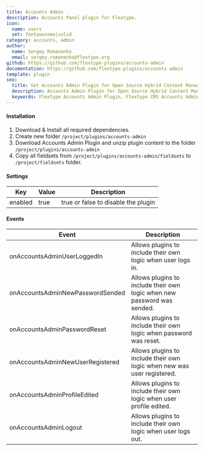 ```yaml
---
title: Accounts Admin
description: Accounts Panel plugin for Flextype.
icon:
  name: users
  set: fontawesome|solid
category: accounts, admin
author:
  name: Sergey Romanenko
  email: sergey.romanenko@flextype.org
github: https://github.com/flextype-plugins/accounts-admin
documentation: https://github.com/flextype-plugins/accounts-admin
template: plugin
seo:
  title: Get Accounts Admin Plugin for Open Source Hybrid Content Management System
  description: Accounts Admin Plugin for Open Source Hybrid Content Management System
  keywords: Flextype Accounts Admin Plugin, Flextype CMS Accounts Admin Plugin, Headless CMS Accounts Admin Plugin, Download Flat File CMS Accounts Admin Plugin, Download Flat File Content Management System Accounts Admin Plugin, Download PHP CMS Accounts Admin Plugin, Accounts Admin Plugin, Plugin, Accounts Admin, Content, Management, System, PHP, CMS
---
```


#### Installation

1. Download & Install all required dependencies.
2. Create new folder `/project/plugins/accounts-admin`
3. Download Accounts Admin Plugin and unzip plugin content to the folder `/project/plugins/accounts-admin`
4. Copy all fieldsets from `/project/plugins/accounts-admin/fieldsets` to `/project/fieldsets` folder.

#### Settings

| Key | Value | Description |
|---|---|---|
| enabled | true | true or false to disable the plugin |

#### Events

| Event | Description |
|---|---|
| onAccountsAdminUserLoggedIn | Allows plugins to include their own logic when user logs in. |
| onAccountsAdminNewPasswordSended | Allows plugins to include their own logic when new password was sended. |
| onAccountsAdminPasswordReset | Allows plugins to include their own logic when password was reset. |
| onAccountsAdminNewUserRegistered | Allows plugins to include their own logic when new was user registered. |
| onAccountsAdminProfileEdited | Allows plugins to include their own logic when user profile edited. |
| onAccountsAdminLogout | Allows plugins to include their own logic when user logs out. |
